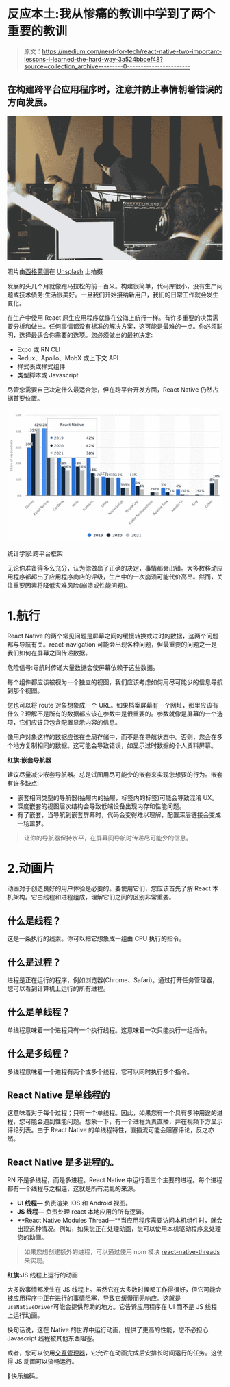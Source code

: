 # 反应本土:我从惨痛的教训中学到了两个重要的教训

> 原文：<https://medium.com/nerd-for-tech/react-native-two-important-lessons-i-learned-the-hard-way-3a524bbcef48?source=collection_archive---------0----------------------->

## 在构建跨平台应用程序时，注意并防止事情朝着错误的方向发展。

![](img/2f8462ce0cf8708130a80002c537e9cf.png)

照片由[西格蒙德](https://unsplash.com/@sigmund?utm_source=unsplash&utm_medium=referral&utm_content=creditCopyText)在 [Unsplash](https://unsplash.com/?utm_source=unsplash&utm_medium=referral&utm_content=creditCopyText) 上拍摄

发展的头几个月就像跑马拉松的前一百米。构建很简单，代码库很小，没有生产问题或技术债务:生活很美好。一旦我们开始接纳新用户，我们的日常工作就会发生变化。

在生产中使用 React 原生应用程序就像在公海上航行一样。有许多重要的决策需要分析和做出。任何事情都没有标准的解决方案，这可能是最难的一点。你必须聪明，选择最适合你需要的选项。您必须做出的最初决定:

*   Expo 或 RN CLI
*   Redux、Apollo、MobX 或上下文 API
*   样式表或样式组件
*   类型脚本或 Javascript

尽管您需要自己决定什么最适合您，但在跨平台开发方面，React Native 仍然占据首要位置。

![](img/30ab501baf3cda571d810a08e32cdc85.png)

统计学家:跨平台框架

无论你准备得多么充分，认为你做出了正确的决定，事情都会出错。大多数移动应用程序都超出了应用程序商店的评级，生产中的一次崩溃可能代价高昂。然而，关注重要因素将降低灾难风险(崩溃或性能问题)。

# 1.航行

React Native 的两个常见问题是屏幕之间的缓慢转换或过时的数据，这两个问题都与导航有关。react-navigation 可能会出现各种问题，但最重要的问题之一是我们如何在屏幕之间传递数据。

危险信号:导航时传递大量数据会使屏幕依赖于这些数据。

每个组件都应该被视为一个独立的视图，我们应该考虑如何用尽可能少的信息导航到那个视图。

您也可以将 route 对象想象成一个 URL。如果档案屏幕有一个网址，那里应该有什么？理解不是所有的数据都应该在参数中是很重要的。参数就像是屏幕的一个选项，它们应该只包含配置显示内容的信息。

像用户对象这样的数据应该在全局存储中，而不是在导航状态中。否则，您会在多个地方复制相同的数据。这可能会导致错误，如显示过时数据的个人资料屏幕。

**红旗:嵌套导航器**

建议尽量减少嵌套导航器。总是试图用尽可能少的嵌套来实现您想要的行为。嵌套有许多缺点:

*   嵌套相同类型的导航器(抽屉内的抽屉，标签内的标签)可能会导致混淆 UX。
*   深度嵌套的视图层次结构会导致低端设备出现内存和性能问题。
*   有了嵌套，当导航到嵌套屏幕时，代码会变得难以理解，配置深层链接会变成一场噩梦。

> 让你的导航器保持水平，在屏幕间导航时传递尽可能少的信息。

# 2.动画片

动画对于创造良好的用户体验是必要的。要使用它们，您应该首先了解 React 本机架构。它由线程和进程组成，理解它们之间的区别非常重要。

## 什么是线程？

这是一条执行的线索。你可以把它想象成一组由 CPU 执行的指令。

## 什么是过程？

进程是正在运行的程序，例如浏览器(Chrome、Safari)。通过打开任务管理器，您可以看到计算机上运行的所有进程。

## 什么是单线程？

单线程意味着一个进程只有一个执行线程。这意味着一次只能执行一组指令。

## 什么是多线程？

多线程意味着一个进程有两个或多个线程，它可以同时执行多个指令。

## React Native 是单线程的

这意味着对于每个过程；只有一个单线程。因此，如果您有一个具有多种用途的进程，您可能会遇到性能问题。想象一下，有一个进程负责直播，并在视频下方显示评论列表。由于 React Native 的单线程特性，直播流可能会阻塞评论，反之亦然。

## React Native 是多进程的。

RN 不是多线程，而是多进程。React Native 中运行着三个主要的进程。每个进程都有一个线程与之相连，这就是所有混乱的来源。

*   **UI 线程—** 负责渲染 IOS 和 Android 视图。
*   **JS 线程—** 负责处理 react 本地应用的所有逻辑。
*   **React Native Modules Thread—**当应用程序需要访问本机组件时，就会出现这种情况。例如，如果您正在处理动画，您可以使用本机驱动程序来处理您的动画。

> 如果您想创建额外的进程，可以通过使用 npm 模块 [react-native-threads](https://github.com/joltup/react-native-threads) 来实现。

**红旗**:JS 线程上运行的动画

大多数事情都发生在 JS 线程上。虽然它在大多数时候都工作得很好，但它可能会被应用程序中正在进行的事情阻塞，导致它缓慢而无响应。这就是`useNativeDriver`可能会提供帮助的地方。它告诉应用程序在 UI 而不是 JS 线程上运行动画。

换句话说，这在 Native 的世界中运行动画，提供了更高的性能，您不必担心 Javascript 线程被其他东西阻塞。

或者，您可以使用[交互管理器](https://reactnative.dev/docs/interactionmanager)，它允许在动画完成后安排长时间运行的任务。这使得 JS 动画可以流畅运行。

👋快乐编码。